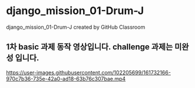 # django_mission_01-Drum-J
django_mission_01-Drum-J created by GitHub Classroom

1차 basic 과제 동작 영상입니다.
challenge 과제는 미완성 입니다.
-




https://user-images.githubusercontent.com/102205699/161732166-970c7b36-735e-42a0-ad18-63b76c307bae.mp4

